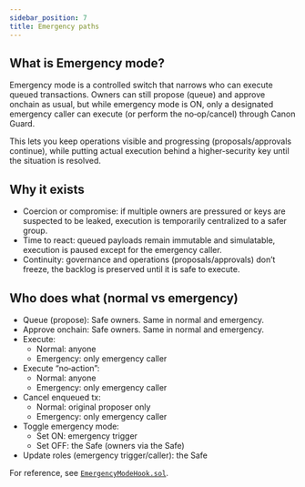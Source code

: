 ```yaml
---
sidebar_position: 7
title: Emergency paths
---
```


## What is Emergency mode?

Emergency mode is a controlled switch that narrows who can execute queued transactions. Owners can still propose (queue) and approve onchain as usual, but while emergency mode is ON, only a designated emergency caller can execute (or perform the no‑op/cancel) through Canon Guard.

This lets you keep operations visible and progressing (proposals/approvals continue), while putting actual execution behind a higher‑security key until the situation is resolved.

## Why it exists

- Coercion or compromise: if multiple owners are pressured or keys are suspected to be leaked, execution is temporarily centralized to a safer group.
- Time to react: queued payloads remain immutable and simulatable, execution is paused except for the emergency caller.
- Continuity: governance and operations (proposals/approvals) don’t freeze, the backlog is preserved until it is safe to execute.

## Who does what (normal vs emergency)

- Queue (propose): Safe owners. Same in normal and emergency.
- Approve onchain: Safe owners. Same in normal and emergency.
- Execute:
  - Normal: anyone
  - Emergency: only emergency caller
- Execute “no‑action”:
  - Normal: anyone
  - Emergency: only emergency caller
- Cancel enqueued tx:
  - Normal: original proposer only
  - Emergency: only emergency caller
- Toggle emergency mode:
  - Set ON: emergency trigger
  - Set OFF: the Safe (owners via the Safe)
- Update roles (emergency trigger/caller): the Safe

For reference, see [`EmergencyModeHook.sol`](https://github.com/defi-wonderland/canon-guard/blob/dev/src/contracts/EmergencyModeHook.sol).